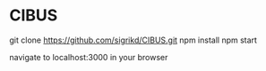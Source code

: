# CIBUS

git clone https://github.com/sigrikd/CIBUS.git
npm install
npm start

navigate to localhost:3000 in your browser
